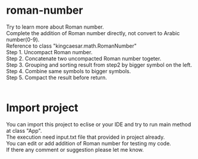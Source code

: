 # roman-number
Try to learn more about Roman number.<br>
Complete the addition of Roman number directly, not convert to Arabic number(0-9).<br>
Reference to class "kingcaesar.math.RomanNumber"<br>
  Step 1. Uncompact Roman number.<br>
  Step 2. Concatenate two uncompacted Roman number togeter.<br>
  Step 3. Grouping and sorting result from step2 by bigger symbol on the left.<br>
  Step 4. Combine same symbols to bigger symbols.<br>
  Step 5. Compact the result before return.<br>
<br>
# Import project
You can import this project to eclise or your IDE and try to run main method at class "App".<br>
The execution need input.txt file that provided in project already.<br>
You can edit or add addition of Roman number for testing my code.<br>
If there any comment or suggestion please let me know.<br>
